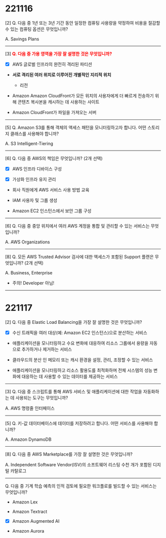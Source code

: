 # 221116


[2] Q. 다음 중 1년 또는 3년 기간 동안 일정한 컴퓨팅 사용량을 약정하여 비용을 절감할 수 있는 컴퓨팅 옵션은 무엇입니까?

A. Savings Plans

---

[3] **<span style="color:red">Q. 다음 중 가용 영역을 가장 잘 설명한 것은 무엇입니까?</span>**

- [x] AWS 글로벌 인프라의 완전히 격리된 파티션

- **서로 격리된 여러 위치로 이루어진 개별적인 지리적 위치**
    - 리전

- Amazon Amazon CloudFront가 모든 위치의 사용자에게 더 빠르게 전송하기 위해 콘텐츠 복사본을 캐시하는 데 사용하는 사이트

- Amazon CloudFront가 파일을 가져오는 서버

---

[5] Q. Amazon S3를 통해 객체의 액세스 패턴을 모니터링하고자 합니다. 어떤 스토리지 클래스를 사용해야 합니까? 

A. S3 Intelligent-Tiering

---

[6] Q. 다음 중 AWS의 책임은 무엇입니까? (2개 선택)

- [x] AWS 인프라 디바이스 구성

- [x] 가상화 인프라 유지 관리

- 회사 직원에게 AWS 서비스 사용 방법 교육

- IAM 사용자 및 그룹 생성

- Amazon EC2 인스턴스에서 보안 그룹 구성

---

[6] Q. 다음 중 중앙 위치에서 여러 AWS 계정을 통합 및 관리할 수 있는 서비스는 무엇입니까?

A. AWS Organizations

---

[8] Q. 모든 AWS Trusted Advisor 검사에 대한 액세스가 포함된 Support 플랜은 무엇입니까? (2개 선택)

A. Business, Enterprise

* 주의! Developer 아님!

---

# 221117


[2] Q. 다음 중 Elastic Load Balancing을 가장 잘 설명한 것은 무엇입니까?

- [x] 수신 트래픽을 여러 대상(예: Amazon EC2 인스턴스)으로 분산하는 서비스

- 애플리케이션을 모니터링하고 수요 변화에 대응하여 리소스 그룹에서 용량을 자동으로 추가하거나 제거하는 서비스

- 클라우드의 분산 인 메모리 또는 캐시 환경을 설정, 관리, 조정할 수 있는 서비스

- 애플리케이션을 모니터링하고 리소스 활용도를 최적화하며 전체 시스템의 성능 변화에 대응하는 데 사용할 수 있는 데이터를 제공하는 서비스

---

[3] Q. 다음 중 스크립트를 통해 AWS 서비스 및 애플리케이션에 대한 작업을 자동화하는 데 사용되는 도구는 무엇입니까? 

A. AWS 명령줄 인터페이스

---


[5] Q. 키-값 데이터베이스에 데이터를 저장하려고 합니다. 어떤 서비스를 사용해야 합니까?

A. Amazon DynamoDB

---

[8] Q. 다음 중 AWS Marketplace를 가장 잘 설명한 것은 무엇입니까?

A.   Independent Software Vendor(ISV)의 소프트웨어 리스팅 수천 개가 포함된 디지털 카탈로그

---





Q. 다음 중 기계 학습 예측의 인적 검토에 필요한 워크플로를 빌드할 수 있는 서비스는 무엇입니까?

- Amazon Lex

- Amazon Textract

- [x] Amazon Augmented AI

- Amazon Aurora


<!--stackedit_data:
eyJoaXN0b3J5IjpbMTcxNTE1OTIyNSwtMTMxNzg0NDAyNiwtMT
I1OTA4MjA3NiwtODA5NzEzNzQ4LDE3NDgxNjM1NDFdfQ==
-->